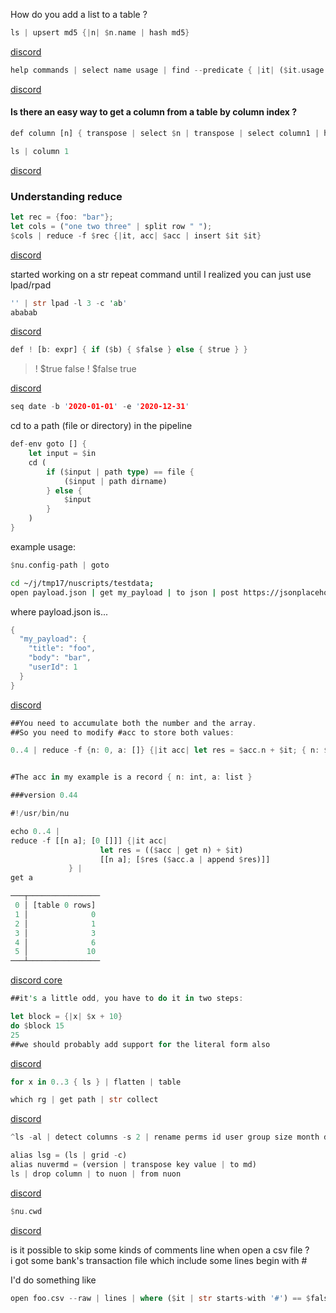 
How do you add a list to a table ?

```rust
ls | upsert md5 {|n| $n.name | hash md5}
```

[discord](https://discord.com/channels/601130461678272522/614593951969574961/961946292198715442)

```rust
help commands | select name usage | find --predicate { |it| ($it.usage | split chars | first) == ($it.usage | split chars | first | str downcase) }
```

[discord](https://discord.com/channels/601130461678272522/614593951969574961/960773100411179018)

#### Is there an easy way to get a column from a table by column index ?

```rust
def column [n] { transpose | select $n | transpose | select column1 | headers }
```

```rust
ls | column 1
```

[discord](https://discord.com/channels/601130461678272522/615253963645911060/959152636945387632)

### Understanding reduce

```rust
let rec = {foo: "bar"};
let cols = ("one two three" | split row " ");
$cols | reduce -f $rec {|it, acc| $acc | insert $it $it}
```

[discord](https://discord.com/channels/601130461678272522/614593951969574961/956339229946953738)

started working on a str repeat command until I realized you can just use lpad/rpad

```rust
'' | str lpad -l 3 -c 'ab'                             
ababab
```

[discord](https://discord.com/channels/601130461678272522/615962413203718156/954486380099154051)

```rust
def ! [b: expr] { if ($b) { $false } else { $true } }
```
> ! $true
false
> ! $false
true

[discord](https://discord.com/channels/601130461678272522/614593951969574961/948583172914962432)

```rust
seq date -b '2020-01-01' -e '2020-12-31'
```

cd to a path (file or directory) in the pipeline

```rust
def-env goto [] {
    let input = $in
    cd (
        if ($input | path type) == file {
            ($input | path dirname)
        } else {
            $input
        }
    )
}
```
example usage:   

```rust
$nu.config-path | goto
```

```bash
cd ~/j/tmp17/nuscripts/testdata;
open payload.json | get my_payload | to json | post https://jsonplaceholder.typicode.com/posts $in
```

where payload.json is...   
```rust
{
  "my_payload": {
    "title": "foo",
    "body": "bar",
    "userId": 1
  }
}
```

[discord](https://discord.com/channels/601130461678272522/614593951969574961/945600413028212756)

```rust
##You need to accumulate both the number and the array.
##So you need to modify #acc to store both values:

0..4 | reduce -f {n: 0, a: []} {|it acc| let res = $acc.n + $it; { n: $res ,  a: ($acc.a | append $res) } } | get a


#The acc in my example is a record { n: int, a: list }

###version 0.44

#!/usr/bin/nu

echo 0..4 |
reduce -f [[n a]; [0 []]] {|it acc|
                    let res = (($acc | get n) + $it)
                    [[n a]; [$res ($acc.a | append $res)]]
             } |
get a

───┬────────────────
 0 │ [table 0 rows]
 1 │              0
 2 │              1
 3 │              3
 4 │              6
 5 │             10
───┴────────────────
```

[discord core](https://discord.com/channels/601130461678272522/683070703716925568/945689592554733568)

```rust
##it's a little odd, you have to do it in two steps:

let block = {|x| $x + 10}
do $block 15
25
##we should probably add support for the literal form also
```

[discord](https://discord.com/channels/601130461678272522/683070703716925568/940721505250209842)

```rust
for x in 0..3 { ls } | flatten | table
```

```rust
which rg | get path | str collect
```

[discord](https://discord.com/channels/601130461678272522/683070703716925568/941826298802749480)

```rust
^ls -al | detect columns -s 2 | rename perms id user group size month day time file
```

```rust
alias lsg = (ls | grid -c)
alias nuvermd = (version | transpose key value | to md)
ls | drop column | to nuon | from nuon
```

[discord](https://discord.com/channels/601130461678272522/889232844101156914/939357502414409758)

```rust
$nu.cwd
```

[discord](https://discord.com/channels/601130461678272522/889232844101156914/938711460505325649)

is it possible to skip some kinds of comments line when open a csv file ?   
i got some bank's transaction file which include some lines begin with #

I'd do something like

```rust
open foo.csv --raw | lines | where ($it | str starts-with '#') == $false | from csv
```
